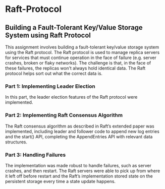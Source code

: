 # Raft-Protocol
## Building a Fault-Tolerant Key/Value Storage System using Raft Protocol
This assignment involves building a fault-tolerant key/value storage system using the Raft protocol. The Raft protocol is used to manage replica servers for services that must continue operation in the face of failure (e.g. server crashes, broken or flaky networks). The challenge is that, in the face of these failures, the replicas won't always hold identical data. The Raft protocol helps sort out what the correct data is.

### Part 1: Implementing Leader Election
In this part, the leader election features of the Raft protocol were implemented.

### Part 2: Implementing Raft Consensus Algorithm
The Raft consensus algorithm as described in Raft’s extended paper was implemented, including leader and follower code to append new log entries and the start() API, completing the AppendEntries API with relevant data structures.

### Part 3: Handling Failures
The implementation was made robust to handle failures, such as server crashes, and then restart. The Raft servers were able to pick up from where it left off before restart and the Raft’s implementation stored state on the persistent storage every time a state update happens.
